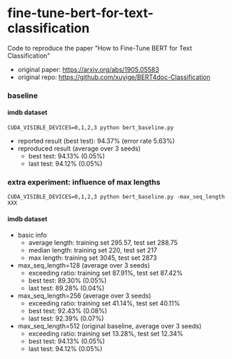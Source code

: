 # fine-tune-bert-for-text-classification
Code to reproduce the paper "How to Fine-Tune BERT for Text Classification"

- original paper: https://arxiv.org/abs/1905.05583
- original repo: https://github.com/xuyige/BERT4doc-Classification

### baseline

#### imdb dataset

```
CUDA_VISIBLE_DEVICES=0,1,2,3 python bert_baseline.py
```

- reported result (best test): 94.37% (error rate 5.63%)
- reproduced result (average over 3 seeds)
  - best test: 94.13% (0.05%)
  - last test: 94.12% (0.05%)
  
### extra experiment: influence of max lengths

```
CUDA_VISIBLE_DEVICES=0,1,2,3 python bert_baseline.py -max_seq_length XXX
```

#### imdb dataset
- basic info
  - average length: training set 295.57, test set 288.75
  - median length: training set 220, test set 217
  - max length: training set 3045, test set 2873
- max_seq_length=128 (average over 3 seeds)
  - exceeding ratio: training set 87.91%, test set 87.42%
  - best test: 89.30% (0.05%)
  - last test: 89.28% (0.04%)
- max_seq_length=256 (average over 3 seeds)
  - exceeding ratio: training set 41.14%, test set 40.11%
  - best test: 92.43% (0.08%)
  - last test: 92.39% (0.07%)
- max_seq_length=512 (original baseline, average over 3 seeds)
  - exceeding ratio: training set 13.28%, test set 12.34%
  - best test: 94.13% (0.05%)
  - last test: 94.12% (0.05%)
